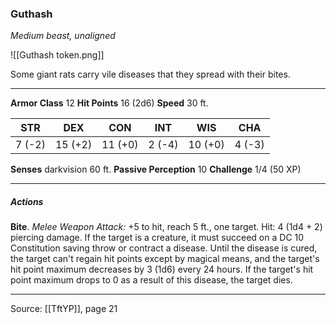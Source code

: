 ### Guthash
_Medium beast, unaligned_

![[Guthash token.png]]

Some giant rats carry vile diseases that they spread with their bites.





---

**Armor Class** 12
**Hit Points** 16 (2d6)
**Speed** 30 ft.

| STR     | DEX     | CON     | INT     | WIS     | CHA     |
|---------|---------|---------|---------|---------|---------|
| 7 (-2) | 15 (+2) | 11 (+0) | 2 (-4) | 10 (+0) | 4 (-3) |

**Senses** darkvision 60 ft.
**Passive Perception** 10
**Challenge** 1/4 (50 XP)

---

##### Actions
**Bite**. _Melee Weapon Attack:_ +5 to hit, reach 5 ft., one target. Hit: 4 (1d4 + 2) piercing damage. If the target is a creature, it must succeed on a DC 10 Constitution saving throw or contract a disease. Until the disease is cured, the target can't regain hit points except by magical means, and the target's hit point maximum decreases by 3 (1d6) every 24 hours. If the target's hit point maximum drops to 0 as a result of this disease, the target dies.


---

Source: [[TftYP]], page 21